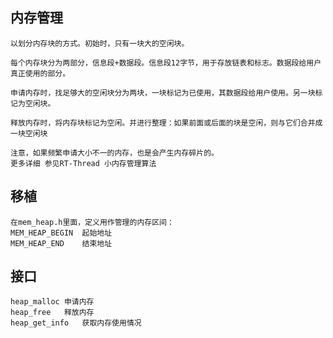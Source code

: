 ## 内存管理
	
	以划分内存块的方式。初始时，只有一块大的空闲块。
	
	每个内存块分为两部分，信息段+数据段。信息段12字节，用于存放链表和标志。数据段给用户真正使用的部分。
	
	申请内存时，找足够大的空闲块分为两块，一块标记为已使用，其数据段给用户使用。另一块标记为空闲块。
	
	释放内存时，将内存块标记为空闲。并进行整理：如果前面或后面的块是空闲，则与它们合并成一块空闲块
	
	注意，如果频繁申请大小不一的内存，也是会产生内存碎片的。
	更多详细 参见RT-Thread 小内存管理算法
## 移植
	在mem_heap.h里面，定义用作管理的内存区间：
	MEM_HEAP_BEGIN 	起始地址
	MEM_HEAP_END	结束地址
	
## 接口
	heap_malloc	申请内存
	heap_free	释放内存
	heap_get_info	获取内存使用情况
	

